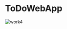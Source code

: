 # ToDoWebApp

![work4](https://github.com/user-attachments/assets/7e530f54-f542-43db-b657-90ddc0e0d901)

